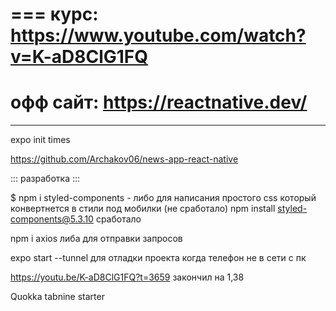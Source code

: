 ===
курс: https://www.youtube.com/watch?v=K-aD8ClG1FQ
===
офф сайт: https://reactnative.dev/
===

---

expo init times

https://github.com/Archakov06/news-app-react-native

::: разработка :::

$ npm i styled-components - либо для написания простого css который конвертнется в стили под мобилки (не сработало)
npm install styled-components@5.3.10 сработало

npm i axios либа для отправки запросов

expo start --tunnel  для отладки проекта когда телефон не в сети с пк 

https://youtu.be/K-aD8ClG1FQ?t=3659
закончил на 1,38








Quokka
tabnine starter
